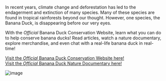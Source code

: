 In recent years, climate change and deforestation has led to the endagerment and extinction of many species. Many of these species are found in tropical rainforests beyond our thought. However, one species, the Banana Duck, is disappearing before our very eyes. 

With the *Official* Banana Duck Conservation Website, learn what you can do to help conserve banana ducks! Read articles, watch a nature documentary, explore merchandise, and even chat with a real-life banana duck in real-time!

<a href="https://beepboopblorp.github.io/banana_duck_site/" target="_blank">Visit the *Official* Banana Duck Conservation Website here!</a> <br> <a href="https://www.youtube.com/watch?v=dQw4w9WgXcQ" target="_blank">Visit the *Official* Banana Duck Nature Documentary here! </a>

![image](https://github.com/user-attachments/assets/bc74f08c-0778-4ef8-b23b-379a84df020a)
